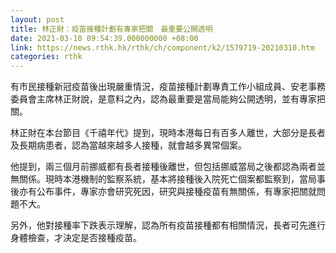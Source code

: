 ```yaml
---
layout: post
title: 林正財：疫苗接種計劃有專家把關　最重要公開透明
date: 2021-03-10 09:54:39.000000000 +08:00
link: https://news.rthk.hk/rthk/ch/component/k2/1579719-20210310.htm
categories: rthk
---
```


有巿民接種新冠疫苗後出現嚴重情況，疫苗接種計劃專責工作小組成員、安老事務委員會主席林正財說，是意料之內，認為最重要是當局能夠公開透明，並有專家把關。

林正財在本台節目《千禧年代》提到，現時本港每日有百多人離世，大部分是長者及長期病患者，認為當越來越多人接種，就會越多異常個案。

他提到，兩三個月前挪威都有長者接種後離世，但包括挪威當局之後都認為兩者並無關係。現時本港機制的監察系統，基本將接種後入院死亡個案都監察到，當局事後亦有公布事件，專家亦會研究死因，研究與接種疫苗有無關係，有專家把關就問題不大。

另外，他對接種率下跌表示理解，認為所有疫苗接種都有相關情況，長者可先進行身體檢查，才決定是否接種疫苗。
